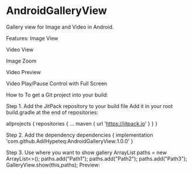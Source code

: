 # AndroidGalleryView

Gallery view for Image and Video in Android.

Features:
Image View

Video View

Image Zoom

Video Preview

Video Play/Pause Control with Full Screen

How to
To get a Git project into your build:

Step 1. Add the JitPack repository to your build file
Add it in your root build.gradle at the end of repositories:

allprojects {
repositories {
...
maven { url 'https://jitpack.io' }
}
}

Step 2. Add the dependency
dependencies {
implementation 'com.github.AdilHypeteq:AndroidGalleryView:1.0.0'
}

Step 3. Use where you want to show gallery
ArrayList<String> paths = new ArrayList<>();
paths.add("Path1");
paths.add("Path2");
paths.add("Path3");
GalleryView.show(this,paths);
Preview: